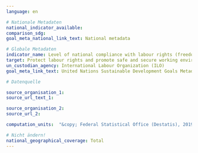 ```yaml
---
language: en

# Nationale Metadaten
national_indicator_available:
comparison_sdg:
goal_meta_national_link_text: National metadata

# Globale Metadaten
indicator_name: Level of national compliance with labour rights (freedom of association and collective bargaining) based on International Labour Organization (ILO) textual sources and national legislation, by sex and migrant status
target: Protect labour rights and promote safe and secure working environments for all workers, including migrant workers, in particular women migrants, and those in precarious employment
un_custodian_agency: International Labour Organization (ILO)
goal_meta_link_text: United Nations Sustainable Development Goals Metadata

# Datenquelle

source_organisation_1:
source_url_text_1:

source_organisation_2:
source_url_2:

computation_units:  "&copy; Federal Statistical Office (Destatis), 2019"

# Nicht ändern!
national_geographical_coverage: Total
---
```

